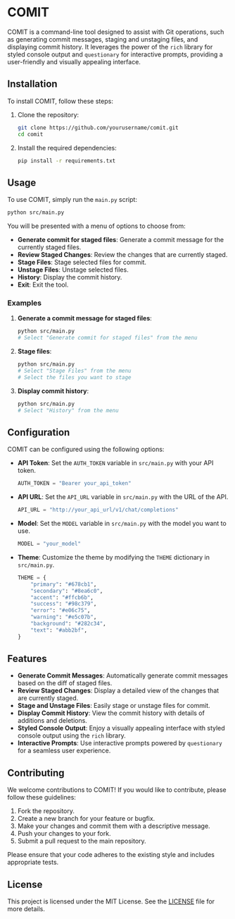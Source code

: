 # COMIT

COMIT is a command-line tool designed to assist with Git operations, such as generating commit messages, staging and unstaging files, and displaying commit history. It leverages the power of the `rich` library for styled console output and `questionary` for interactive prompts, providing a user-friendly and visually appealing interface.

## Installation

To install COMIT, follow these steps:

1. Clone the repository:
    ```sh
    git clone https://github.com/yourusername/comit.git
    cd comit
    ```

2. Install the required dependencies:
    ```sh
    pip install -r requirements.txt
    ```

## Usage

To use COMIT, simply run the `main.py` script:

```sh
python src/main.py
```

You will be presented with a menu of options to choose from:

- **Generate commit for staged files**: Generate a commit message for the currently staged files.
- **Review Staged Changes**: Review the changes that are currently staged.
- **Stage Files**: Stage selected files for commit.
- **Unstage Files**: Unstage selected files.
- **History**: Display the commit history.
- **Exit**: Exit the tool.

### Examples

1. **Generate a commit message for staged files**:
    ```sh
    python src/main.py
    # Select "Generate commit for staged files" from the menu
    ```

2. **Stage files**:
    ```sh
    python src/main.py
    # Select "Stage Files" from the menu
    # Select the files you want to stage
    ```

3. **Display commit history**:
    ```sh
    python src/main.py
    # Select "History" from the menu
    ```

## Configuration

COMIT can be configured using the following options:

- **API Token**: Set the `AUTH_TOKEN` variable in `src/main.py` with your API token.
    ```python
    AUTH_TOKEN = "Bearer your_api_token"
    ```

- **API URL**: Set the `API_URL` variable in `src/main.py` with the URL of the API.
    ```python
    API_URL = "http://your_api_url/v1/chat/completions"
    ```

- **Model**: Set the `MODEL` variable in `src/main.py` with the model you want to use.
    ```python
    MODEL = "your_model"
    ```

- **Theme**: Customize the theme by modifying the `THEME` dictionary in `src/main.py`.
    ```python
    THEME = {
        "primary": "#678cb1",
        "secondary": "#8ea6c0",
        "accent": "#ffcb6b",
        "success": "#98c379",
        "error": "#e06c75",
        "warning": "#e5c07b",
        "background": "#282c34",
        "text": "#abb2bf",
    }
    ```

## Features

- **Generate Commit Messages**: Automatically generate commit messages based on the diff of staged files.
- **Review Staged Changes**: Display a detailed view of the changes that are currently staged.
- **Stage and Unstage Files**: Easily stage or unstage files for commit.
- **Display Commit History**: View the commit history with details of additions and deletions.
- **Styled Console Output**: Enjoy a visually appealing interface with styled console output using the `rich` library.
- **Interactive Prompts**: Use interactive prompts powered by `questionary` for a seamless user experience.

## Contributing

We welcome contributions to COMIT! If you would like to contribute, please follow these guidelines:

1. Fork the repository.
2. Create a new branch for your feature or bugfix.
3. Make your changes and commit them with a descriptive message.
4. Push your changes to your fork.
5. Submit a pull request to the main repository.

Please ensure that your code adheres to the existing style and includes appropriate tests.

## License

This project is licensed under the MIT License. See the [LICENSE](LICENSE) file for more details.
